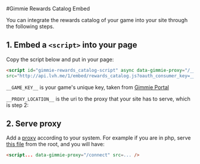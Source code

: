 #Gimmie Rewards Catalog Embed

You can integrate the rewards catalog of your game into your site through the following steps.

## 1. Embed a `<script>` into your page
Copy the script below and put in your page:
````html
<script id="gimmie-rewards_catalog-script" async data-gimmie-proxy="/__PROXY_LOCATION__" 
src="http://api.lvh.me/1/embed/rewards_catalog.js?oauth_consumer_key=__GAME_KEY__"></script>
````

`__GAME_KEY__` is your game's unique key, taken from [Gimmie Portal](http://portal.gimmieworld.com)

`__PROXY_LOCATION__` is the uri to the proxy that your site has to serve, which is step 2:

## 2. Serve proxy
Add a [proxy](https://github.com/gimmie/proxies) according to your system.
For example if you are in php, serve [this file](https://github.com/gimmie/proxies/blob/master/php/connect.php) from the root, and you will have:
````html
<script... data-gimmie-proxy="/connect" src=... />
````
